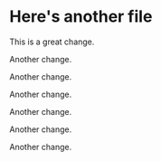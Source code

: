 # Here's another file

This is a great change.

Another change.

Another change.

Another change.

Another change.

Another change.

Another change.
